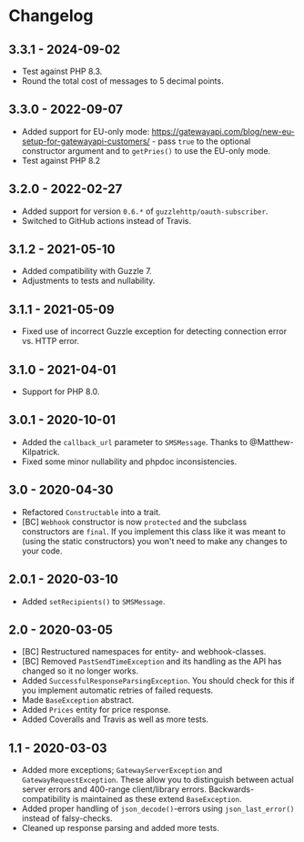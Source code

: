 # Changelog

## 3.3.1 - 2024-09-02
* Test against PHP 8.3.
* Round the total cost of messages to 5 decimal points.

## 3.3.0 - 2022-09-07

* Added support for EU-only mode: https://gatewayapi.com/blog/new-eu-setup-for-gatewayapi-customers/ - pass `true` to
  the optional constructor argument and to `getPries()` to use the EU-only mode.
* Test against PHP 8.2

## 3.2.0 - 2022-02-27

* Added support for version `0.6.*` of `guzzlehttp/oauth-subscriber`.
* Switched to GitHub actions instead of Travis.

## 3.1.2 - 2021-05-10

* Added compatibility with Guzzle 7.
* Adjustments to tests and nullability.

## 3.1.1 - 2021-05-09

* Fixed use of incorrect Guzzle exception for detecting connection error vs. HTTP error.

## 3.1.0 - 2021-04-01

* Support for PHP 8.0.

## 3.0.1 - 2020-10-01

* Added the `callback_url` parameter to `SMSMessage`. Thanks to @Matthew-Kilpatrick.
* Fixed some minor nullability and phpdoc inconsistencies.

## 3.0 - 2020-04-30

* Refactored `Constructable` into a trait.
* [BC] `Webhook` constructor is now `protected` and the subclass constructors are `final`. If you implement this class
  like it was meant to (using the static constructors) you won't need to make any changes to your code.

## 2.0.1 - 2020-03-10

* Added `setRecipients()` to `SMSMessage`.

## 2.0 - 2020-03-05

* [BC] Restructured namespaces for entity- and webhook-classes.
* [BC] Removed `PastSendTimeException` and its handling as the API has changed so it no longer works.
* Added `SuccessfulResponseParsingException`. You should check for this if you implement automatic retries of failed
  requests.
* Made `BaseException` abstract.
* Added `Prices` entity for price response.
* Added Coveralls and Travis as well as more tests.

## 1.1 - 2020-03-03

* Added more exceptions; `GatewayServerException` and `GatewayRequestException`. These allow you to distinguish between
  actual server errors and 400-range client/library errors. Backwards-compatibility is maintained as these
  extend `BaseException`.
* Added proper handling of `json_decode()`-errors using `json_last_error()` instead of falsy-checks.
* Cleaned up response parsing and added more tests.
